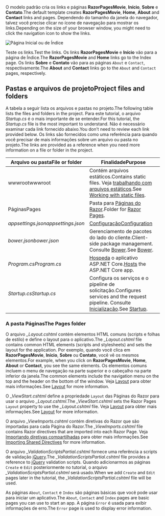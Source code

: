 <span data-ttu-id="69a65-101">O modelo padrão cria os links e páginas **RazorPagesMovie**, **Início**, **Sobre** e **Contato**.</span><span class="sxs-lookup"><span data-stu-id="69a65-101">The default template creates **RazorPagesMovie**, **Home**, **About** and **Contact** links and pages.</span></span> <span data-ttu-id="69a65-102">Dependendo do tamanho da janela do navegador, talvez você precise clicar no ícone de navegação para mostrar os links.</span><span class="sxs-lookup"><span data-stu-id="69a65-102">Depending on the size of your browser window, you might need to click the navigation icon to show the links.</span></span>

![Página Inicial ou de Índice](../../tutorials/razor-pages/razor-pages-start/_static/home2.png)

<span data-ttu-id="69a65-104">Teste os links.</span><span class="sxs-lookup"><span data-stu-id="69a65-104">Test the links.</span></span> <span data-ttu-id="69a65-105">Os links **RazorPagesMovie** e **Início** vão para a página de Índice.</span><span class="sxs-lookup"><span data-stu-id="69a65-105">The **RazorPagesMovie** and **Home** links go to the Index page.</span></span> <span data-ttu-id="69a65-106">Os links **Sobre** e **Contato** vão para as páginas `About` e `Contact`, respectivamente.</span><span class="sxs-lookup"><span data-stu-id="69a65-106">The **About** and **Contact** links go to the `About` and `Contact` pages, respectively.</span></span>

## <a name="project-files-and-folders"></a><span data-ttu-id="69a65-107">Pastas e arquivos de projeto</span><span class="sxs-lookup"><span data-stu-id="69a65-107">Project files and folders</span></span>

<span data-ttu-id="69a65-108">A tabela a seguir lista os arquivos e pastas no projeto.</span><span class="sxs-lookup"><span data-stu-id="69a65-108">The following table lists the files and folders in the project.</span></span> <span data-ttu-id="69a65-109">Para este tutorial, o arquivo *Startup.cs* é o mais importante de se entender.</span><span class="sxs-lookup"><span data-stu-id="69a65-109">For this tutorial, the *Startup.cs* file is the most important to understand.</span></span> <span data-ttu-id="69a65-110">Não é necessário examinar cada link fornecido abaixo.</span><span class="sxs-lookup"><span data-stu-id="69a65-110">You don't need to review each link provided below.</span></span> <span data-ttu-id="69a65-111">Os links são fornecidos como uma referência para quando você precisar de mais informações sobre um arquivo ou pasta no projeto.</span><span class="sxs-lookup"><span data-stu-id="69a65-111">The links are provided as a reference when you need more information on a file or folder in the project.</span></span>

| <span data-ttu-id="69a65-112">Arquivo ou pasta</span><span class="sxs-lookup"><span data-stu-id="69a65-112">File or folder</span></span>              | <span data-ttu-id="69a65-113">Finalidade</span><span class="sxs-lookup"><span data-stu-id="69a65-113">Purpose</span></span> |
| ----------------- | ------------ | 
| <span data-ttu-id="69a65-114">wwwroot</span><span class="sxs-lookup"><span data-stu-id="69a65-114">wwwroot</span></span> | <span data-ttu-id="69a65-115">Contém arquivos estáticos.</span><span class="sxs-lookup"><span data-stu-id="69a65-115">Contains static files.</span></span> <span data-ttu-id="69a65-116">Veja [trabalhando com arquivos estáticos](xref:fundamentals/static-files).</span><span class="sxs-lookup"><span data-stu-id="69a65-116">See [Working with static files](xref:fundamentals/static-files).</span></span> |
| <span data-ttu-id="69a65-117">Páginas</span><span class="sxs-lookup"><span data-stu-id="69a65-117">Pages</span></span> | <span data-ttu-id="69a65-118">Pasta para [Páginas do Razor](xref:mvc/razor-pages/index).</span><span class="sxs-lookup"><span data-stu-id="69a65-118">Folder for [Razor Pages](xref:mvc/razor-pages/index).</span></span> | 
| <span data-ttu-id="69a65-119">*appsettings.json*</span><span class="sxs-lookup"><span data-stu-id="69a65-119">*appsettings.json*</span></span> | [<span data-ttu-id="69a65-120">Configuração</span><span class="sxs-lookup"><span data-stu-id="69a65-120">Configuration</span></span>](xref:fundamentals/configuration) |
| <span data-ttu-id="69a65-121">*bower.json*</span><span class="sxs-lookup"><span data-stu-id="69a65-121">*bower.json*</span></span> | <span data-ttu-id="69a65-122">Gerenciamento de pacotes do lado do cliente.</span><span class="sxs-lookup"><span data-stu-id="69a65-122">Client-side package management.</span></span> <span data-ttu-id="69a65-123">Consulte [Bower](xref:client-side/bower).</span><span class="sxs-lookup"><span data-stu-id="69a65-123">See [Bower](xref:client-side/bower).</span></span>|
| <span data-ttu-id="69a65-124">*Program.cs*</span><span class="sxs-lookup"><span data-stu-id="69a65-124">*Program.cs*</span></span> | <span data-ttu-id="69a65-125">[Hospeda](xref:fundamentals/hosting) o aplicativo ASP.NET Core.</span><span class="sxs-lookup"><span data-stu-id="69a65-125">[Hosts](xref:fundamentals/hosting) the ASP.NET Core app.</span></span>|
| <span data-ttu-id="69a65-126">*Startup.cs*</span><span class="sxs-lookup"><span data-stu-id="69a65-126">*Startup.cs*</span></span> | <span data-ttu-id="69a65-127">Configura os serviços e o pipeline de solicitação.</span><span class="sxs-lookup"><span data-stu-id="69a65-127">Configures services and the request pipeline.</span></span> <span data-ttu-id="69a65-128">Consulte [Inicialização](xref:fundamentals/startup).</span><span class="sxs-lookup"><span data-stu-id="69a65-128">See [Startup](xref:fundamentals/startup).</span></span>|

### <a name="the-pages-folder"></a><span data-ttu-id="69a65-129">A pasta Páginas</span><span class="sxs-lookup"><span data-stu-id="69a65-129">The Pages folder</span></span>

<span data-ttu-id="69a65-130">O arquivo *_Layout.cshtml* contém elementos HTML comuns (scripts e folhas de estilo) e define o layout para o aplicativo.</span><span class="sxs-lookup"><span data-stu-id="69a65-130">The *_Layout.cshtml* file contains common HTML elements (scripts and stylesheets) and sets the layout for the application.</span></span> <span data-ttu-id="69a65-131">Por exemplo, quando você clica em **RazorPagesMovie**, **Início**, **Sobre** ou **Contato**, você vê os mesmos elementos.</span><span class="sxs-lookup"><span data-stu-id="69a65-131">For example, when you click on **RazorPagesMovie**, **Home**, **About** or **Contact**, you see the same elements.</span></span> <span data-ttu-id="69a65-132">Os elementos comuns incluem o menu de navegação na parte superior e o cabeçalho na parte inferior da janela.</span><span class="sxs-lookup"><span data-stu-id="69a65-132">The common elements include the navigation menu on the top and the header on the bottom of the window.</span></span> <span data-ttu-id="69a65-133">Veja [Layout](xref:mvc/views/layout) para obter mais informações.</span><span class="sxs-lookup"><span data-stu-id="69a65-133">See [Layout](xref:mvc/views/layout) for more information.</span></span>

<span data-ttu-id="69a65-134">O *_ViewStart.cshtml* define a propriedade `Layout` das Páginas do Razor para usar o arquivo *_Layout.cshtml*.</span><span class="sxs-lookup"><span data-stu-id="69a65-134">The *_ViewStart.cshtml* sets the Razor Pages `Layout` property to use the *_Layout.cshtml* file.</span></span> <span data-ttu-id="69a65-135">Veja [Layout](xref:mvc/views/layout) para obter mais informações.</span><span class="sxs-lookup"><span data-stu-id="69a65-135">See [Layout](xref:mvc/views/layout) for more information.</span></span>

<span data-ttu-id="69a65-136">O arquivo *_ViewImports.cshtml* contém diretivas do Razor que são importadas para cada Página do Razor.</span><span class="sxs-lookup"><span data-stu-id="69a65-136">The *_ViewImports.cshtml* file contains Razor directives that are imported into each Razor Page.</span></span> <span data-ttu-id="69a65-137">Veja [Importando diretivas compartilhadas](xref:mvc/views/layout#importing-shared-directives) para obter mais informações.</span><span class="sxs-lookup"><span data-stu-id="69a65-137">See [Importing Shared Directives](xref:mvc/views/layout#importing-shared-directives) for more information.</span></span>

<span data-ttu-id="69a65-138">O arquivo *_ValidationScriptsPartial.cshtml* fornece uma referência a scripts de validação [jQuery](https://jquery.com/).</span><span class="sxs-lookup"><span data-stu-id="69a65-138">The *_ValidationScriptsPartial.cshtml* file provides a reference to [jQuery](https://jquery.com/) validation scripts.</span></span> <span data-ttu-id="69a65-139">Quando adicionarmos as páginas `Create` e `Edit` posteriormente no tutorial, o arquivo *_ValidationScriptsPartial.cshtml* será usado.</span><span class="sxs-lookup"><span data-stu-id="69a65-139">When we add `Create` and `Edit` pages later in the tutorial, the *_ValidationScriptsPartial.cshtml* file will be used.</span></span>

<span data-ttu-id="69a65-140">As páginas `About`, `Contact` e `Index` são páginas básicas que você pode usar para iniciar um aplicativo.</span><span class="sxs-lookup"><span data-stu-id="69a65-140">The `About`, `Contact` and `Index` pages are basic pages you can use to start an app.</span></span> <span data-ttu-id="69a65-141">A página `Error` é usada para exibir informações de erro.</span><span class="sxs-lookup"><span data-stu-id="69a65-141">The `Error` page is used to display error information.</span></span>